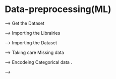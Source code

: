 # Data-preprocessing(ML)

--> Get the Dataset

--> Importing the Librairies

--> Importing the Dataset

--> Taking care Missing data

--> Encodeing Categorical data .

-->








